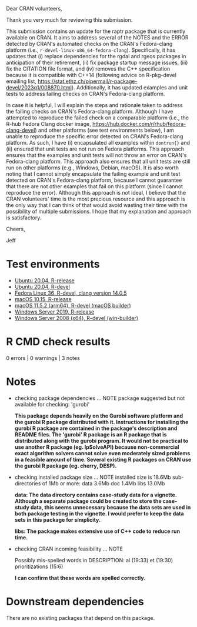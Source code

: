 Dear CRAN volunteers,

Thank you very much for reviewing this submission.

This submission contains an update for the raptr package that is currently available on CRAN. It aims to address several of the NOTES and the ERROR detected by CRAN's automated checks on the CRAN's Fedora-clang platform (i.e., `r-devel-linux-x86_64-fedora-clang`). Specifically, it has updates that (i) replace dependencies for the rgdal and rgeos packages in anticipation of their retirement, (ii) fix package startup message issues, (iii) fix the CITATION file format, and (iv) removes the C++ specification because it is compatible with C++14 (following advice on R-pkg-devel emailing list, <https://stat.ethz.ch/pipermail/r-package-devel/2023q1/008870.html>). Additionally, it has updated examples and unit tests to address failing checks on CRAN's Fedora-clang platform.

In case it is helpful, I will explain the steps and rationale taken to address the failing checks on CRAN's Fedora-clang platform. Although I have attempted to reproduce the failed check on a comparable platform (i.e., the R-hub Fedora Clang docker image, <https://hub.docker.com/r/rhub/fedora-clang-devel>) and other platforms (see test environments below), I am unable to reproduce the specific error detected on CRAN's Fedora-clang platform. As such, I have (i) encapsulated all examples within `dontrun{}` and (ii) ensured that unit tests are not run on Fedora platforms. This approach ensures that the examples and unit tests will not throw an error on CRAN's Fedora-clang platform. This approach also ensures that all unit tests are still run on other platforms (e.g., Windows, Debian, macOS). It is also worth noting that I cannot simply encapsulate the failing example and unit test detected on CRAN's Fedora-clang platform, because I cannot guarantee that there are not other examples that fail on this platform (since I cannot reproduce the error). Although this approach is not ideal, I believe that the CRAN volunteers' time is the most precious resource and this approach is the only way that I can think of that would avoid wasting their time with the possibility of multiple submissions. I hope that my explanation and approach is satisfactory.

Cheers,

Jeff

# Test environments

* [Ubuntu 20.04, R-release](https://github.com/jeffreyhanson/raptr/actions?query=workflow%3AUbuntu)
* [Ubuntu 20.04, R-devel](https://github.com/jeffreyhanson/raptr/actions?query=workflow%3AUbuntu)
* [Fedora Linux 36, R-devel, clang version 14.0.5](https://hub.docker.com/r/rhub/fedora-clang-devel)
* [macOS 10.15, R-release](https://github.com/jeffreyhanson/raptr/actions?query=workflow%3AmacOS)
* [macOS 11.5.2 (arm64), R-devel (macOS builder)](https://mac.r-project.org/macbuilder/submit.html)
* [Windows Server 2019, R-release](https://github.com/jeffreyhanson/raptr/actions?query=workflow%3AWindows)
* [Windows Server 2008 (x64), R-devel (win-builder)](https://win-builder.r-project.org/)

# R CMD check results

0 errors | 0 warnings | 3 notes

# Notes

* checking package dependencies ... NOTE
  package suggested but not available for checking: 'gurobi'

    **This package depends heavily on the Gurobi software platform and the gurobi R package distributed with it. Instructions for installing the gurobi R package are contained in the package's description and README files. The 'gurobi' R package is an R package that is distributed along with the gurobi program. It would not be practical to use another R package (eg. lpSolveAPI) because non-commercial exact algorithm solvers cannot solve even moderately sized problems in a feasible amount of time. Several existing R packages on CRAN use the gurobi R package (eg. cherry, DESP).**

* checking installed package size ... NOTE
    installed size is 18.6Mb
    sub-directories of 1Mb or more:
      data   3.6Mb
      doc    1.4Mb
      libs  13.0Mb

    **data: The data directory contains case-study data for a vignette. Although a separate package could be created to store the case-study data, this seems unnecessary because the data sets are used in both package testing in the vignette. I would prefer to keep the data sets in this package for simplicity.**

    **libs: The package makes extensive use of C++ code to reduce run time.**

* checking CRAN incoming feasibility ... NOTE

  Possibly mis-spelled words in DESCRIPTION:
    al (19:33)
    et (19:30)
    prioritizations (15:6)

  **I can confirm that these words are spelled correctly.**

# Downstream dependencies

There are no existing packages that depend on this package.
